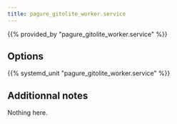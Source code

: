 ```yaml
---
title: pagure_gitolite_worker.service
---
```


{{% provided_by "pagure_gitolite_worker.service" %}}

## Options

{{% systemd_unit "pagure_gitolite_worker.service" %}}

## Additionnal notes

Nothing here.